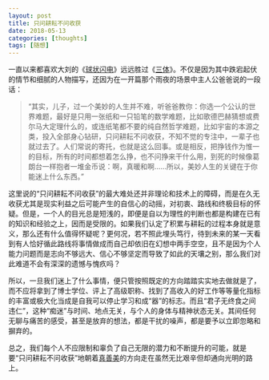 ```yaml
---
layout: post
title: 只问耕耘不问收获
date: 2018-05-13
categories: [thoughts]
tags: [随想]
---
```


一直以来都喜欢大刘的《[球状闪电](https://book.douban.com/subject/1192090/)》远远胜过《[三体](https://book.douban.com/subject/2567698/)》。不仅是因为其中跌宕起伏的情节和细腻的人物描写，还因为在一开篇那个雨夜的场景中主人公爸爸说的一段话：

> “其实，儿子，过一个美妙的人生并不难，听爸爸教你：你选一个公认的世界难题，最好是只用一张纸和一只铅笔的数学难题，比如歌德巴赫猜想或费尔马大定理什么的，或连纸笔都不要的纯自然哲学难题，比如宇宙的本源之类，投入全部身心钻研，只问耕耘不问收获，不知不觉的专注中，一辈子也就过去了。人们常说的寄托，也就是这么回事。或是相反，把挣钱作为惟一的目标，所有的时间都想着怎么挣，也不问挣来干什么用，到死的时候像葛朗台一样抱者一堆金币说：啊，真暖和啊……所以，美妙人生的关键在于你能迷上什么东西。”

这里说的“只问耕耘不问收获”的最大难处还并非理论和技术上的障碍，而是在久无收获尤其是现实利益之后可能产生的自信心的动摇，对初衷、路线和终极目标的怀疑。但是，一个人的目光总是短浅的，即便是自以为理性的判断也都是构建在已有的知识和经验之上，因而是受限的。如果我们认定了积累与耕耘的过程本身就是意义，那么还有什么值得怀疑呢？更何况，若不照此埋头笃行，待到未来的某一天看到有人恰好循此路线将事情做成而自己却依旧在幻想中两手空空，且不是因为个人能力问题而是志向不够远大、信心不够坚定而导致了如此的天壤之别，那么我们对此难道不会有深深的遗憾与愧疚吗？

所以，一旦我们迷上了什么事情，便只管按照既定的方向踏踏实实地去做就是了，而不应将拿到了博士学位、评上了高级职称、找到了高收入的好工作等等量化指标的丰富或极大化当成是自我可以停止学习和成“器”的标志。而且“君子无终食之间违仁”，这种“痴迷”与时间、地点无关，与个人的身体与精神状态无关。其间任何无聊与痛苦的感受，甚至是放弃的想法，都是干扰的噪声，都是要予以立即忽略和摒弃的。

总之，我们每个人不应限制和辜负了自己无限的潜力和不断提升的可能，就是要“只问耕耘不问收获”地朝着[真善美](https://book.douban.com/subject/26295205/)的方向走在虽然无比艰辛但却通向光明的路上。
